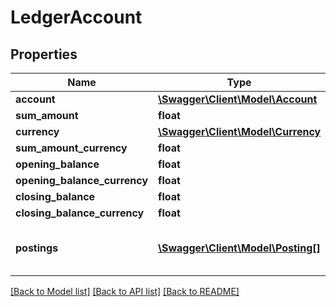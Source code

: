 # LedgerAccount

## Properties
Name | Type | Description | Notes
------------ | ------------- | ------------- | -------------
**account** | [**\Swagger\Client\Model\Account**](Account.md) |  | [optional] 
**sum_amount** | **float** |  | [optional] 
**currency** | [**\Swagger\Client\Model\Currency**](Currency.md) |  | [optional] 
**sum_amount_currency** | **float** |  | [optional] 
**opening_balance** | **float** |  | [optional] 
**opening_balance_currency** | **float** |  | [optional] 
**closing_balance** | **float** |  | [optional] 
**closing_balance_currency** | **float** |  | [optional] 
**postings** | [**\Swagger\Client\Model\Posting[]**](Posting.md) | Link to postings on this account. | [optional] 

[[Back to Model list]](../../README.md#documentation-for-models) [[Back to API list]](../../README.md#documentation-for-api-endpoints) [[Back to README]](../../README.md)

